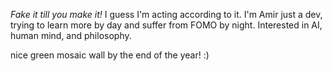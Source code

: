 *Fake it till you make it!* 
I guess I'm acting according to it. 
I'm Amir just a dev, trying to learn more by day and suffer from FOMO by night.
Interested in AI, human mind, and philosophy.

nice green mosaic wall by the end of the year! :)
